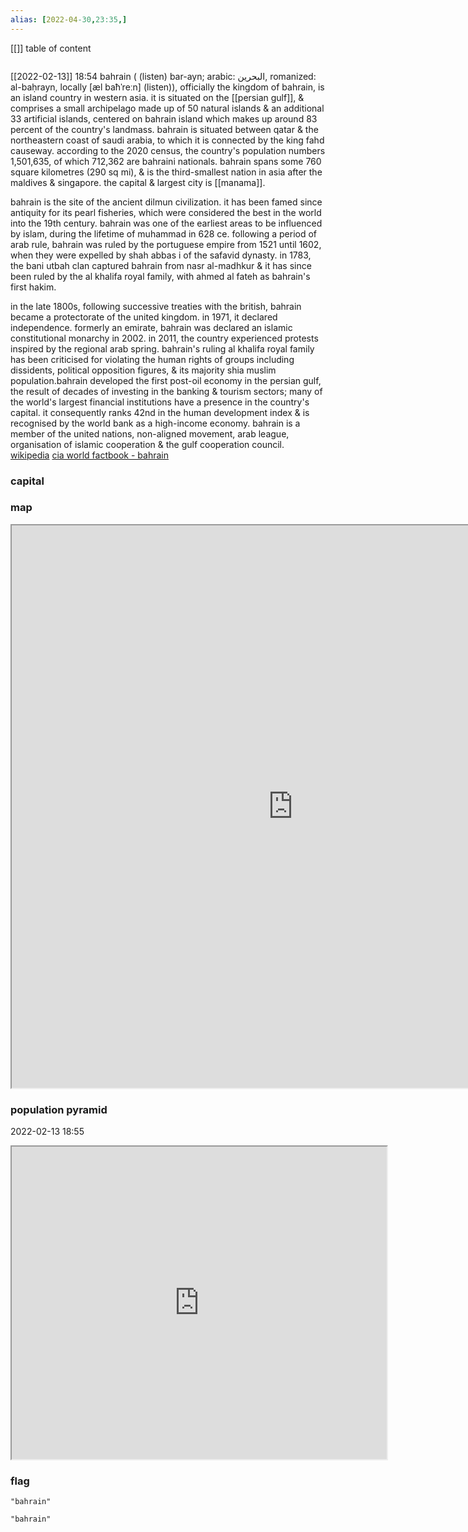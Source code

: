 ```yaml
---
alias: [2022-04-30,23:35,]
---
```

[[]]
table of content
```toc
```
[[2022-02-13]] 18:54
bahrain ( (listen) bar-ayn; arabic: البحرين, romanized: al-baḥrayn, locally [æl baħˈreːn] (listen)), officially the kingdom of bahrain, is an island country in western asia. it is situated on the [[persian gulf]], & comprises a small archipelago made up of 50 natural islands & an additional 33 artificial islands, centered on bahrain island which makes up around 83 percent of the country's landmass. bahrain is situated between qatar & the northeastern coast of saudi arabia, to which it is connected by the king fahd causeway. according to the 2020 census, the country's population numbers 1,501,635, of which 712,362 are bahraini nationals. bahrain spans some 760 square kilometres (290 sq mi), & is the third-smallest nation in asia after the maldives & singapore. the capital & largest city is [[manama]].

bahrain is the site of the ancient dilmun civilization. it has been famed since antiquity for its pearl fisheries, which were considered the best in the world into the 19th century. bahrain was one of the earliest areas to be influenced by islam, during the lifetime of muhammad in 628 ce. following a period of arab rule, bahrain was ruled by the portuguese empire from 1521 until 1602, when they were expelled by shah abbas i of the safavid dynasty. in 1783, the bani utbah clan captured bahrain from nasr al-madhkur & it has since been ruled by the al khalifa royal family, with ahmed al fateh as bahrain's first hakim.

in the late 1800s, following successive treaties with the british, bahrain became a protectorate of the united kingdom. in 1971, it declared independence. formerly an emirate, bahrain was declared an islamic constitutional monarchy in 2002. in 2011, the country experienced protests inspired by the regional arab spring. bahrain's ruling al khalifa royal family has been criticised for violating the human rights of groups including dissidents, political opposition figures, & its majority shia muslim population.bahrain developed the first post-oil economy in the persian gulf, the result of decades of investing in the banking & tourism sectors; many of the world's largest financial institutions have a presence in the country's capital. it consequently ranks 42nd in the human development index & is recognised by the world bank as a high-income economy. bahrain is a member of the united nations, non-aligned movement, arab league, organisation of islamic cooperation & the gulf cooperation council.
[wikipedia](https://en.wikipedia.org/wiki/bahrain)
[cia world factbook - bahrain](https://www.cia.gov/the-world-factbook/countries/bahrain)
### capital

### map
<iframe src="https://duckduckgo.com/?t=ffab&q=bahrain&ia=web&iaxm=about" width="900" height="900" ></iframe>

### population pyramid

2022-02-13 18:55

<iframe src="https://www.populationpyramid.net/bahrain/2019/" width="600" height="500" ></iframe>

### flag

```query
"bahrain"
```

```query
"bahrain"
```